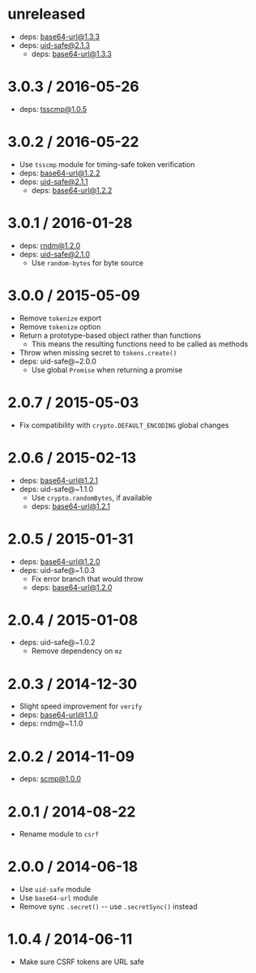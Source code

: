unreleased
==========

  * deps: base64-url@1.3.3
  * deps: uid-safe@2.1.3
    - deps: base64-url@1.3.3

3.0.3 / 2016-05-26
==================

  * deps: tsscmp@1.0.5

3.0.2 / 2016-05-22
==================

  * Use `tsscmp` module for timing-safe token verification
  * deps: base64-url@1.2.2
  * deps: uid-safe@2.1.1
    - deps: base64-url@1.2.2

3.0.1 / 2016-01-28
==================

  * deps: rndm@1.2.0
  * deps: uid-safe@2.1.0
    - Use `random-bytes` for byte source

3.0.0 / 2015-05-09
==================

  * Remove `tokenize` export
  * Remove `tokenize` option
  * Return a prototype-based object rather than functions
    - This means the resulting functions need to be called as methods
  * Throw when missing secret to `tokens.create()`
  * deps: uid-safe@~2.0.0
    - Use global `Promise` when returning a promise

2.0.7 / 2015-05-03
==================

  * Fix compatibility with `crypto.DEFAULT_ENCODING` global changes

2.0.6 / 2015-02-13
==================

  * deps: base64-url@1.2.1
  * deps: uid-safe@~1.1.0
    - Use `crypto.randomBytes`, if available
    - deps: base64-url@1.2.1

2.0.5 / 2015-01-31
==================

  * deps: base64-url@1.2.0
  * deps: uid-safe@~1.0.3
    - Fix error branch that would throw
    - deps: base64-url@1.2.0

2.0.4 / 2015-01-08
==================

  * deps: uid-safe@~1.0.2
    - Remove dependency on `mz`

2.0.3 / 2014-12-30
==================

  * Slight speed improvement for `verify`
  * deps: base64-url@1.1.0
  * deps: rndm@~1.1.0

2.0.2 / 2014-11-09
==================

  * deps: scmp@1.0.0

2.0.1 / 2014-08-22
==================

  * Rename module to `csrf`

2.0.0 / 2014-06-18
==================

  * Use `uid-safe` module
  * Use `base64-url` module
  * Remove sync `.secret()` -- use `.secretSync()` instead

1.0.4 / 2014-06-11
==================

  * Make sure CSRF tokens are URL safe

